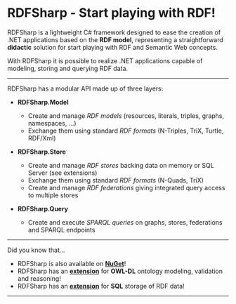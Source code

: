 # RDFSharp - Start playing with RDF!
RDFSharp is a lightweight C# framework designed to ease the creation of .NET applications based on the <b>RDF model</b>, representing a straightforward <b>didactic</b> solution for start playing with RDF and Semantic Web concepts. 

With RDFSharp it is possible to realize .NET applications capable of modeling, storing and querying RDF data.
<hr>
RDFSharp has a modular API made up of three layers: 

<ul>
    <li><b>RDFSharp.Model</b></li> 
    <ul>
        <li>Create and manage <i>RDF models</i> (resources, literals, triples, graphs, namespaces, ...)</li>
        <li>Exchange them using standard <i>RDF formats</i> (N-Triples, TriX, Turtle, RDF/Xml)</li>
    </ul>
</ul>
<ul>
    <li><b>RDFSharp.Store</b></li> 
    <ul>
        <li>Create and manage <i>RDF stores</i> backing data on memory or SQL Server (see extensions)</li>
        <li>Exchange them using standard <i>RDF formats</i> (N-Quads, TriX)</li>
        <li>Create and manage <i>RDF federations</i> giving integrated query access to multiple stores</li>
    </ul>
</ul>
<ul>
    <li><b>RDFSharp.Query</b></li> 
    <ul>
        <li>Create and execute <i>SPARQL queries</i> on graphs, stores, federations and SPARQL endpoints</li>
    </ul>
</ul>
<hr>
Did you know that...
<ul>
    <li>RDFSharp is also available on <b><a href="http://www.nuget.org/packages?q=rdfsharp">NuGet</a></b>!</li> 
    <li>RDFSharp has an <b><a href="https://github.com/mdesalvo/RDFSharp.Semantics">extension</a></b> for <b>OWL-DL</b> ontology modeling, validation and reasoning!</li>  
    <li>RDFSharp has an <b><a href="https://github.com/mdesalvo/RDFSharp.Stores">extension</a></b> for <b>SQL</b> storage of RDF data!</li>
</ul>
<hr>
